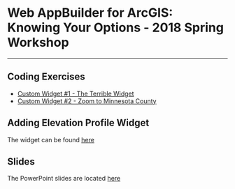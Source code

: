 # Web AppBuilder for ArcGIS: Knowing Your Options - 2018 Spring Workshop
___

## Coding Exercises ##
- [Custom Widget #1 - The Terrible Widget][lab1]
- [Custom Widget #2 - Zoom to Minnesota County][lab2]

## Adding Elevation Profile Widget ##
The widget can be found [here](https://community.esri.com/docs/DOC-3342-elevation-profile-widget-version-23-02142017)

## Slides ##
The PowerPoint slides are located [here][slides]

[lab1]: ./Exercises/widget1.md
[lab2]: ./Exercises/widget2.md
[slides]: ./Slides/Web_AppBuilder_for_ArcGIS_2018.pptx
